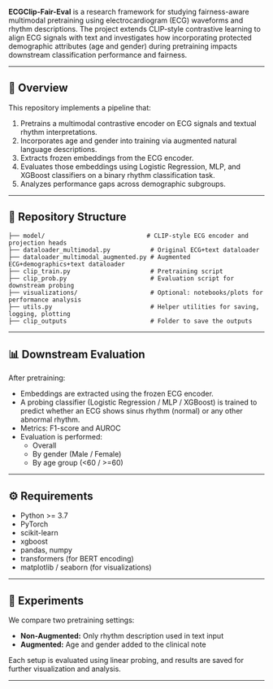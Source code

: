 **ECGClip-Fair-Eval** is a research framework for studying fairness-aware multimodal pretraining using electrocardiogram (ECG) waveforms and rhythm descriptions. The project extends CLIP-style contrastive learning to align ECG signals with text and investigates how incorporating protected demographic attributes (age and gender) during pretraining impacts downstream classification performance and fairness.

---

## 🧠 Overview

This repository implements a pipeline that:

1. Pretrains a multimodal contrastive encoder on ECG signals and textual rhythm interpretations.
2. Incorporates age and gender into training via augmented natural language descriptions.
3. Extracts frozen embeddings from the ECG encoder.
4. Evaluates those embeddings using Logistic Regression, MLP, and XGBoost classifiers on a binary rhythm classification task.
5. Analyzes performance gaps across demographic subgroups.

---

## 📂 Repository Structure

```
├── model/                            # CLIP-style ECG encoder and projection heads
├── dataloader_multimodal.py           # Original ECG+text dataloader
├── dataloader_multimodal_augmented.py # Augmented ECG+demographics+text dataloader
├── clip_train.py                      # Pretraining script
├── clip_prob.py                       # Evaluation script for downstream probing
├── visualizations/                    # Optional: notebooks/plots for performance analysis
├── utils.py                           # Helper utilities for saving, logging, plotting
├── clip_outputs                       # Folder to save the outputs
```

---

## 📊 Downstream Evaluation

After pretraining:
- Embeddings are extracted using the frozen ECG encoder.
- A probing classifier (Logistic Regression / MLP / XGBoost) is trained to predict whether an ECG shows sinus rhythm (normal) or any other abnormal rhythm.
- Metrics: F1-score and AUROC
- Evaluation is performed:
  - Overall
  - By gender (Male / Female)
  - By age group (<60 / >=60)


---

## ⚙️ Requirements

- Python >= 3.7
- PyTorch
- scikit-learn
- xgboost
- pandas, numpy
- transformers (for BERT encoding)
- matplotlib / seaborn (for visualizations)

---

## 🧪 Experiments

We compare two pretraining settings:
- **Non-Augmented:** Only rhythm description used in text input
- **Augmented:** Age and gender added to the clinical note

Each setup is evaluated using linear probing, and results are saved for further visualization and analysis.

---

